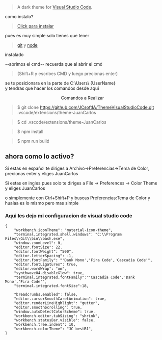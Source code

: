 
> A dark theme for [Visual Studio Code](http://code.visualstudio.com).

como instalo?
>[Click para instalar](https://marketplace.visualstudio.com/items?itemName=JCsoftIA.JCsoftIA)


pues es muy simple solo tienes que tener

>[git](https://git-scm.com/downloads)
y
>[node](https://nodejs.org/es/download/)

instalado 

--abrimos el cmd--
recuerda  que al abrir el cmd

>(Shift+R y escribes CMD y luego precionas enter)

se te posicionara en la parte de C:\Users\ {UserName}\
y tendras que hacer los comandos desde aqui

<p align="center" color='green'>Comandos a Realizar</p>


>$ git clone https://github.com/JCsoftIA/ThemeVisualStudioCode.git .vscode/extensions/theme-JuanCarlos

>$ cd .vscode/extensions/theme-JuanCarlos

>$ npm install

>$ npm run build



##  ahora como lo activo?

Si estas en español te diriges a Archivo->Preferencias->Tema de Color, precionas enter y eliges JuanCarlos

Si estas en ingles pues solo te diriges a File -> Preferences -> Color Theme y eliges JuanCarlos


o simplemente con Ctrl+Shift+P y buscas Preferencias:Tema de Color y hualaa es lo mismo pero mas simple 


### Aqui les dejo mi configuracion de visual studio code
```
{
    "workbench.iconTheme": "material-icon-theme",
    "terminal.integrated.shell.windows": "C:\\Program Files\\Git\\bin\\bash.exe",
    "window.zoomLevel": 0,
    "editor.fontSize": 22,
    "editor.fontWeight": "500",
    "editor.letterSpacing": -1,
    "editor.fontFamily": "'Dank Mono','Fira Code','Cascadia Code'",
    "editor.fontLigatures": true,
    "editor.wordWrap": "on",
    "synthwave84.disableGlow": true,
    "terminal.integrated.fontFamily":"'Cascadia Code','Dank Mono','Fira Code'",
    "terminal.integrated.fontSize":18,
    
    "breadcrumbs.enabled": false,
    "editor.cursorSmoothCaretAnimation": true,
    "editor.renderLineHighlight": "gutter",
    "editor.smoothScrolling": true,
    "window.autoDetectColorScheme": true,
    "workbench.editor.tabSizing": "shrink",
    "workbench.statusBar.visible": false,
    "workbench.tree.indent": 10,
    "workbench.colorTheme": "JC bestR1",
}



```
